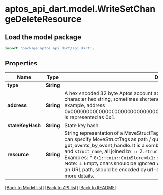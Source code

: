 # aptos_api_dart.model.WriteSetChangeDeleteResource

## Load the model package
```dart
import 'package:aptos_api_dart/api.dart';
```

## Properties
Name | Type | Description | Notes
------------ | ------------- | ------------- | -------------
**type** | **String** |  | 
**address** | **String** | A hex encoded 32 byte Aptos account address.  This is represented in a string as a 64 character hex string, sometimes shortened by stripping leading 0s, and adding a 0x.  For example, address 0x0000000000000000000000000000000000000000000000000000000000000001 is represented as 0x1.  | 
**stateKeyHash** | **String** | State key hash | 
**resource** | **String** | String representation of a MoveStructTag (on-chain Move struct type). This exists so you can specify MoveStructTags as path / query parameters, e.g. for get_events_by_event_handle.  It is a combination of:   1. `move_module_address`, `module_name` and `struct_name`, all joined by `::`   2. `struct generic type parameters` joined by `, `  Examples:   * `0x1::coin::CoinStore<0x1::aptos_coin::AptosCoin>`   * `0x1::account::Account`  Note:   1. Empty chars should be ignored when comparing 2 struct tag ids.   2. When used in an URL path, should be encoded by url-encoding (AKA percent-encoding).  See [doc](https://aptos.dev/concepts/accounts) for more details.  | 

[[Back to Model list]](../README.md#documentation-for-models) [[Back to API list]](../README.md#documentation-for-api-endpoints) [[Back to README]](../README.md)



